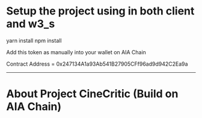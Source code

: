 # Setup the project using in both client and w3_s

yarn install
npm install

Add this token as manually into your wallet on AIA Chain

Contract Address = 0x247134A1a93Ab541B27905CFf96ad9d942C2Ea9a

---

# About Project CineCritic (Build on AIA Chain)
